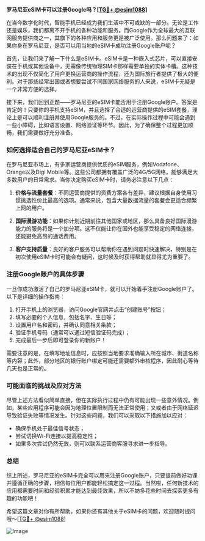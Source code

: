 **罗马尼亚eSIM卡可以注册Google吗？[[TG💪+ @esim1088](https://t.me/s/esim1088)]**

在当今数字化时代，智能手机已经成为我们生活中不可或缺的一部分。无论是工作还是娱乐，我们都离不开手机的各种功能和服务。而Google作为全球最大的互联网服务提供商之一，其旗下的各种应用和服务更是被广泛使用。那么问题来了：如果你身在罗马尼亚，是否可以用当地的eSIM卡成功注册Google账户呢？

首先，让我们来了解一下什么是eSIM卡。eSIM卡是一种嵌入式芯片，可以直接安装在手机或其他设备中，无需像传统物理SIM卡那样需要单独的实体卡槽。这种技术的出现不仅简化了用户更换运营商的操作流程，还为国际旅行者提供了极大的便利。对于那些经常出国或者想要尝试不同国家网络服务的人来说，eSIM卡无疑是一个非常方便的选择。

接下来，我们回到正题——罗马尼亚的eSIM卡能否用于注册Google账户。答案是肯定的！只要你的手机支持eSIM，并且选择了合适的运营商提供的eSIM套餐，理论上是可以顺利注册并使用Google服务的。不过，在实际操作过程中可能会遇到一些小障碍，比如语言设置、网络验证等环节。因此，为了确保整个过程更加顺畅，我们需要做好充分准备。

### 如何选择适合自己的罗马尼亚eSIM卡？

在罗马尼亚市场上，有多家运营商提供优质的eSIM服务，例如Vodafone、Orange以及Digi Mobile等。这些公司都拥有覆盖广泛的4G/5G网络，能够满足大多数用户的日常需求。当你决定购买eSIM卡时，请务必注意以下几点：

1. **价格与流量套餐**：不同运营商提供的资费方案各有差异，建议根据自身使用习惯挑选性价比最高的选项。通常来说，包含大量数据流量的套餐会更适合频繁上网的用户。
   
2. **国际漫游功能**：如果你计划近期前往其他国家或地区，那么具备良好国际漫游能力的服务将是一个加分项。这不仅能让你在国外也能享受稳定的网络连接，还能避免高昂的通话费用。

3. **客户支持质量**：良好的客户服务可以帮助你在遇到问题时快速解决，特别是在初次使用eSIM卡时可能会有疑问，这时候及时获得帮助就显得尤为重要了。

### 注册Google账户的具体步骤

一旦你成功激活了自己的罗马尼亚eSIM卡，就可以开始着手注册Google账户了。以下是详细的操作指南：

1. 打开手机上的浏览器，访问Google官网并点击“创建账号”按钮；
2. 填写必要的个人信息，包括名字、生日等；
3. 设置用户名和密码，并确认同意相关条款；
4. 验证手机号码（通常可以通过短信验证码完成）；
5. 完成最后一步后即可登录你的新账户！

需要注意的是，在填写地址信息时，应按照当地要求准确输入所在城市、街道名称等内容；此外，部分地区的银行账户绑定可能还需要额外审核程序，因此耐心等待几天也是正常的。

### 可能面临的挑战及应对方法

尽管上述方法看似简单直接，但在实际执行过程中仍有可能出现一些意外情况。例如，某些应用程序可能会因为地理位置限制而无法正常使用；又或者由于网络延迟导致验证失败等情况发生。针对这些问题，我们可以采取以下措施加以应对：

- 确保手机处于最佳信号状态；
- 尝试切换Wi-Fi连接以提高稳定性；
- 如果多次尝试仍然无效，则可以联系运营商客服寻求进一步指导。

### 总结

综上所述，罗马尼亚的eSIM卡完全可以用来注册Google账户，只要提前做好功课并遵循正确的步骤，相信每位用户都能轻松搞定这一过程。当然啦，任何新技术的应用都需要时间和经验积累才能达到最佳效果，所以不妨多花些时间去探索更多有趣的功能吧！

希望这篇文章对你有所帮助，如果你还有其他关于eSIM卡的问题，欢迎随时提问哦～[[TG💪+ @esim1088](https://t.me/s/esim1088)]

![Image](https://i.postimg.cc/4NQfJmqS/Snipaste-2025-05-13-00-14-12.png)
